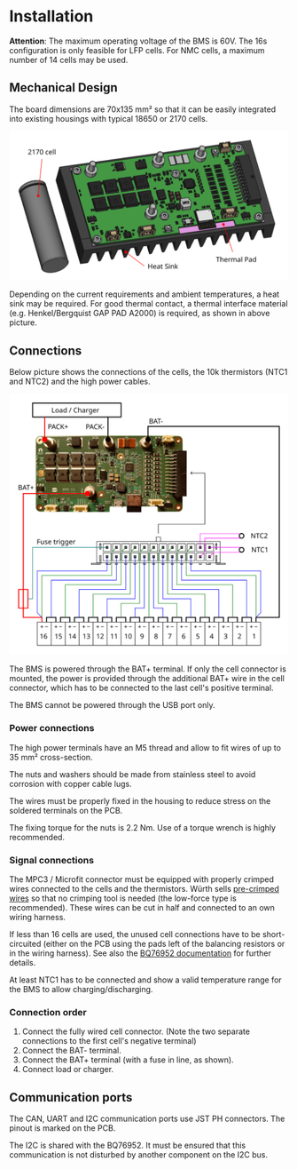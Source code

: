 # Installation

**Attention**: The maximum operating voltage of the BMS is 60V. The 16s configuration is only feasible for LFP cells. For NMC cells, a maximum number of 14 cells may be used.

## Mechanical Design

The board dimensions are 70x135 mm² so that it can be easily integrated into existing housings with typical 18650 or 2170 cells.

![BMS mounted on a heat sink](./images/bms-c1_heatsink.svg)

Depending on the current requirements and ambient temperatures, a heat sink may be required. For good thermal contact, a thermal interface material (e.g. Henkel/Bergquist GAP PAD A2000) is required, as shown in above picture.

## Connections

Below picture shows the connections of the cells, the 10k thermistors (NTC1 and NTC2) and the high power cables.

![BMS connections](./images/bms-c1_connections.svg)

The BMS is powered through the BAT+ terminal. If only the cell connector is mounted, the power is provided through the additional BAT+ wire in the cell connector, which has to be connected to the last cell's positive terminal.

The BMS cannot be powered through the USB port only.

### Power connections

The high power terminals have an M5 thread and allow to fit wires of up to 35 mm² cross-section.

The nuts and washers should be made from stainless steel to avoid corrosion with copper cable lugs.

The wires must be properly fixed in the housing to reduce stress on the soldered terminals on the PCB.

The fixing torque for the nuts is 2.2 Nm. Use of a torque wrench is highly recommended.

### Signal connections

The MPC3 / Microfit connector must be equipped with properly crimped wires connected to the cells and the thermistors. Würth sells [pre-crimped wires](https://www.we-online.com/de/components/products/em/connectors/wire-to-board/wr_mpc3/wr_mpc3_pre_crimped_wire) so that no crimping tool is needed (the low-force type is recommended). These wires can be cut in half and connected to an own wiring harness.

If less than 16 cells are used, the unused cell connections have to be short-circuited (either on the PCB using the pads left of the balancing resistors or in the wiring harness). See also the [BQ76952 documentation](https://www.ti.com/product/BQ76952) for further details.

At least NTC1 has to be connected and show a valid temperature range for the BMS to allow charging/discharging.

### Connection order

1. Connect the fully wired cell connector. (Note the two separate connections to the first cell's negative terminal)
2. Connect the BAT- terminal.
3. Connect the BAT+ terminal (with a fuse in line, as shown).
4. Connect load or charger.

## Communication ports

The CAN, UART and I2C communication ports use JST PH connectors. The pinout is marked on the PCB.

The I2C is shared with the BQ76952. It must be ensured that this communication is not disturbed by another component on the I2C bus.
